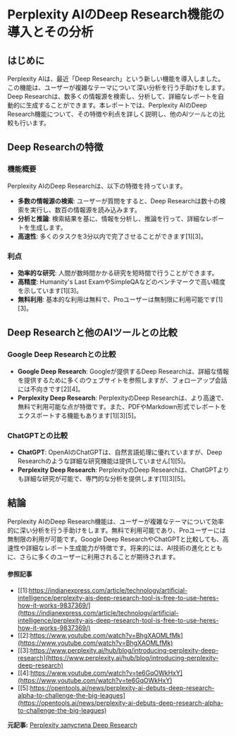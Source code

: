 # Perplexity AIのDeep Research機能の導入とその分析

## はじめに

Perplexity AIは、最近「Deep Research」という新しい機能を導入しました。この機能は、ユーザーが複雑なテーマについて深い分析を行う手助けをします。Deep Researchは、数多くの情報源を検索し、分析して、詳細なレポートを自動的に生成することができます。本レポートでは、Perplexity AIのDeep Research機能について、その特徴や利点を詳しく説明し、他のAIツールとの比較も行います。

## Deep Researchの特徴

### 機能概要

Perplexity AIのDeep Researchは、以下の特徴を持っています。

- **多数の情報源の検索**: ユーザーが質問をすると、Deep Researchは数十の検索を実行し、数百の情報源を読み込みます。
- **分析と推論**: 検索結果を基に、情報を分析し、推論を行って、詳細なレポートを生成します。
- **高速性**: 多くのタスクを3分以内で完了させることができます[1][3]。

### 利点

- **効率的な研究**: 人間が数時間かかる研究を短時間で行うことができます。
- **高精度**: Humanity's Last ExamやSimpleQAなどのベンチマークで高い精度を示しています[1][3]。
- **無料利用**: 基本的な利用は無料で、Proユーザーは無制限に利用可能です[1][3]。

## Deep Researchと他のAIツールとの比較

### Google Deep Researchとの比較

- **Google Deep Research**: Googleが提供するDeep Researchは、詳細な情報を提供するために多くのウェブサイトを参照しますが、フォローアップ会話には不向きです[2][4]。
- **Perplexity Deep Research**: PerplexityのDeep Researchは、より高速で、無料で利用可能な点が特徴です。また、PDFやMarkdown形式でレポートをエクスポートする機能もあります[1][3][5]。

### ChatGPTとの比較

- **ChatGPT**: OpenAIのChatGPTは、自然言語処理に優れていますが、Deep Researchのような詳細な研究機能は提供していません[1][5]。
- **Perplexity Deep Research**: PerplexityのDeep Researchは、ChatGPTよりも詳細な研究が可能で、専門的な分析を提供します[1][3][5]。

## 結論

Perplexity AIのDeep Research機能は、ユーザーが複雑なテーマについて効率的に深い分析を行う手助けをします。無料で利用可能であり、Proユーザーには無制限の利用が可能です。Google Deep ResearchやChatGPTと比較しても、高速性や詳細なレポート生成能力が特徴です。将来的には、AI技術の進化とともに、さらに多くのユーザーに利用されることが期待されます。

#### 参照記事
- [[1]:https://indianexpress.com/article/technology/artificial-intelligence/perplexity-ais-deep-research-tool-is-free-to-use-heres-how-it-works-9837369/](https://indianexpress.com/article/technology/artificial-intelligence/perplexity-ais-deep-research-tool-is-free-to-use-heres-how-it-works-9837369/)
- [[2]:https://www.youtube.com/watch?v=BhgXAOMLfMk](https://www.youtube.com/watch?v=BhgXAOMLfMk)
- [[3]:https://www.perplexity.ai/hub/blog/introducing-perplexity-deep-research](https://www.perplexity.ai/hub/blog/introducing-perplexity-deep-research)
- [[4]:https://www.youtube.com/watch?v=te6GqOWkHxY](https://www.youtube.com/watch?v=te6GqOWkHxY)
- [[5]:https://opentools.ai/news/perplexity-ai-debuts-deep-research-alpha-to-challenge-the-big-leagues](https://opentools.ai/news/perplexity-ai-debuts-deep-research-alpha-to-challenge-the-big-leagues)


**元記事:** [Perplexity запустила Deep Research](https://kod.ru/perplexity-deep-reseach)